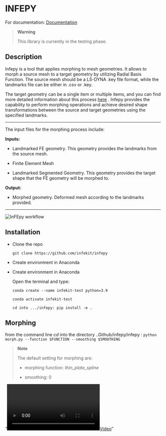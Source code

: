 INFEPY
================

<!-- WARNING: THIS FILE WAS AUTOGENERATED! DO NOT EDIT! -->

For documentation: [Documentation](https://infekit.github.io/infepy/)

<div>

> **Warning**
>
> This library is currently in the testing phase.

</div>

## Description

Infepy is a tool that applies morphing to mesh geometries. It allows to
morph a source mesh to a target geometry by utilizing Radial Basis
Function. The source mesh should be a LS-DYNA .key file format, while
the landmarks file can be either in .csv or .key.

The target geometry can be a single item or multiple items, and you can
find more detailed information about this process
[here](https://infekit.github.io/infepy/3_morphing.html) . Infepy
provides the capability to perform morphing operations and achieve
desired shape transformations between the source and target geometries
using the specified landmarks.

------------------------------------------------------------------------

The input files for the morphing process include:

**Inputs:**

- Landmarked FE geometry. This geometry provides the landmarks from the
  source mesh.

- Finite Element Mesh

- Landmarked Segmented Geometry. This geometry provides the target shape
  that the FE geometry will be morphed to.

**Output:**

- Morphed geometry. Deformed mesh according to the landmarks provided.

------------------------------------------------------------------------

![InFEpy workflow](images/Infe.PNG)

## Installation

- Clone the repo

  `git clone https://github.com/infekit/infepy`

- Create environment in Anaconda

- Create environment in Anaconda

  Open the terminal and type:

  `conda create --name infekit-test python=3.9`

  `conda activate infekit-test`

  `cd into .../infepy: pip install -e .`

## Morphing

from the command line *cd* into the directory ..Github/infepy/infepy :
`python morph.py --function $FUNCTION --smoothing $SMOOTHING`

<div>

> **Note**
>
> The default setting for morphing are:
>
> - morphing function: *thin_plate_spline*
>
> - smoothing: 0

</div>

“[<video src="images/screen_recording.mp4" controls=""><a
href="images/screen_recording.mp4">Video</a></video>](images/screen_recording.mp4)”

